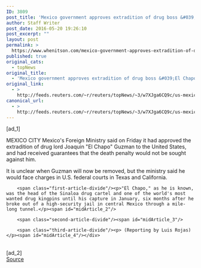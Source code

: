 ```yaml
---
ID: 3809
post_title: 'Mexico government approves extradition of drug boss &#039;El Chapo&#039; Guzman to U.S.'
author: Staff Writer
post_date: 2016-05-20 19:26:10
post_excerpt: ""
layout: post
permalink: >
  https://www.whenitson.com/mexico-government-approves-extradition-of-drug-boss-el-chapo-guzman-to-u-s/
published: true
original_cats:
  - topNews
original_title:
  - 'Mexico government approves extradition of drug boss &#039;El Chapo&#039; Guzman to U.S.'
original_link:
  - >
    http://feeds.reuters.com/~r/reuters/topNews/~3/w7XJga6CQ9c/us-mexico-guzman-usa-idUSKCN0YB2H4
canonical_url:
  - >
    http://feeds.reuters.com/~r/reuters/topNews/~3/w7XJga6CQ9c/us-mexico-guzman-usa-idUSKCN0YB2H4
---
```

 [ad_1]
<br><div id="articleText">
<span id="midArticle_start"/>

<span class="focusParagraph" readability="5"><p><span class="articleLocation">MEXICO CITY</span> Mexico's Foreign Ministry said on Friday it had approved the extradition of drug lord Joaquin "El Chapo" Guzman to the United States, and had received guarantees that the death penalty would not be sought against him.</p></span><span id="midArticle_0"/><p>It is unclear when Guzman will now be removed, but the ministry said he would face charges in U.S. federal courts in Texas and California.</p><span id="midArticle_1"/>
        
        <span class="first-article-divide"/><p>"El Chapo," as he is known, was the head of the Sinaloa drug cartel and one of the world's most wanted drug kingpins until his capture in January, six months after he broke out of a high-security jail in central Mexico through a mile-long tunnel.</p><span id="midArticle_2"/>
        
        <span class="second-article-divide"/><span id="midArticle_3"/>
        
        <span class="third-article-divide"/><p> (Reporting by Luis Rojas)</p><span id="midArticle_4"/></div>
<br>[ad_2]
<br><a href="http://feeds.reuters.com/~r/reuters/topNews/~3/w7XJga6CQ9c/us-mexico-guzman-usa-idUSKCN0YB2H4">Source </a>